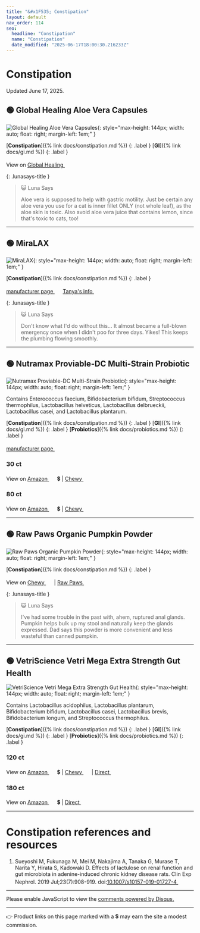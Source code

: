 ```yaml
---
title: "&#x1F535; Constipation"
layout: default
nav_order: 114
seo:
  headline: "Constipation"
  name: "Constipation"
  date_modified: "2025-06-17T18:00:30.216233Z"
---
```


# Constipation

Updated June 17, 2025.



## &#x1F7E2; Global Healing Aloe Vera Capsules

![Global Healing Aloe Vera Capsules](https://globalhealing.com/cdn/shop/files/3000w_a1e32741-b10b-46f5-a23d-02d1f94046f7.png?width=990){: style="max-height: 144px; width: auto; float: right; margin-left: 1em;" }

[**Constipation**]({% link docs/constipation.md %})
{: .label }
[**GI**]({% link docs/gi.md %})
{: .label }

View on <a href="https://globalhealing.com/products/aloe-vera" class="external" target="_blank">Global Healing&nbsp;<svg width="18" height="18" viewBox="0 0 24 24"><use xlink:href="#svg-external-link"></use></svg></a>

{: .lunasays-title }
> &#x1F63A; Luna Says
>
> Aloe vera is supposed to help with gastric motility. Just be certain any aloe vera you use for a cat is inner fillet ONLY (not whole leaf), as the aloe skin is toxic. Also avoid aloe vera juice that contains lemon, since that's toxic to cats, too!

* * *



## &#x1F7E2; MiraLAX

![MiraLAX](https://www.miralax.com/sites/g/files/vrxlpx54351/files/styles/desktop_1000xauto/public/2023-12/miralax-products-bottle-badge-700x700-v3.png){: style="max-height: 144px; width: auto; float: right; margin-left: 1em;" }

[**Constipation**]({% link docs/constipation.md %})
{: .label }

 <a href="https://www.miralax.com" class="external" target="_blank">manufacturer page&nbsp;<svg width="18" height="18" viewBox="0 0 24 24"><use xlink:href="#svg-external-link"></use></svg></a> <a href="https://felinecrf.org/constipation.htm#peg3350_miralax" class="external" target="_blank">Tanya's info&nbsp;<svg width="18" height="18" viewBox="0 0 24 24"><use xlink:href="#svg-external-link"></use></svg></a>

{: .lunasays-title }
> &#x1F63A; Luna Says
>
> Don't know what I'd do without this... It almost became a full-blown emergency once when I didn't poo for three days. Yikes! This keeps the plumbing flowing smoothly.

* * *



## &#x1F7E2; Nutramax Proviable-DC Multi-Strain Probiotic

![Nutramax Proviable-DC Multi-Strain Probiotic](https://d6ac4rx1taq9.cloudfront.net/img/proviable-dog-home-group-top.png){: style="max-height: 144px; width: auto; float: right; margin-left: 1em;" }

Contains Enterococcus faecium, Bifidobacterium bifidum, Streptococcus thermophilus, Lactobacillus helveticus, Lactobacillus delbrueckii, Lactobacillus casei, and Lactobacillus plantarum.

[**Constipation**]({% link docs/constipation.md %})
{: .label }
[**GI**]({% link docs/gi.md %})
{: .label }
[**Probiotics**]({% link docs/probiotics.md %})
{: .label }

 <a href="https://www.proviable.com/proviable-dc-capsules-for-cats" class="external" target="_blank">manufacturer page&nbsp;<svg width="18" height="18" viewBox="0 0 24 24"><use xlink:href="#svg-external-link"></use></svg></a>

### 30 ct

View on <a href="https://www.amazon.com/dp/B0050JM626/ref=nosim?tag=ckdcatsupplies-20" class="external" target="_blank">Amazon&nbsp;<svg width="18" height="18" viewBox="0 0 24 24"><use xlink:href="#svg-external-link"></use></svg></a> &#x1f4b2; &#124; <a href="https://www.chewy.com/dp/101470" class="external" target="_blank">Chewy&nbsp;<svg width="18" height="18" viewBox="0 0 24 24"><use xlink:href="#svg-external-link"></use></svg></a>

### 80 ct

View on <a href="https://www.amazon.com/dp/B001O3UE9E/ref=nosim?tag=ckdcatsupplies-20" class="external" target="_blank">Amazon&nbsp;<svg width="18" height="18" viewBox="0 0 24 24"><use xlink:href="#svg-external-link"></use></svg></a> &#x1f4b2; &#124; <a href="https://www.chewy.com/dp/101471" class="external" target="_blank">Chewy&nbsp;<svg width="18" height="18" viewBox="0 0 24 24"><use xlink:href="#svg-external-link"></use></svg></a>

* * *



## &#x1F7E2; Raw Paws Organic Pumpkin Powder

![Raw Paws Organic Pumpkin Powder](https://cdn4.volusion.store/jwoqv-kzvzr/v/vspfiles/photos/SUPPUMP-8-2T.jpg){: style="max-height: 144px; width: auto; float: right; margin-left: 1em;" }

[**Constipation**]({% link docs/constipation.md %})
{: .label }

View on <a href="https://www.chewy.com/dp/1067598" class="external" target="_blank">Chewy&nbsp;<svg width="18" height="18" viewBox="0 0 24 24"><use xlink:href="#svg-external-link"></use></svg></a> &#124; <a href="https://www.rawpawspetfood.com/pumpkin-powder-digestive-supplement-p/suppump-8.htm" class="external" target="_blank">Raw Paws&nbsp;<svg width="18" height="18" viewBox="0 0 24 24"><use xlink:href="#svg-external-link"></use></svg></a>

{: .lunasays-title }
> &#x1F63A; Luna Says
>
> I've had some trouble in the past with, ahem, ruptured anal glands. Pumpkin helps bulk up my stool and naturally keep the glands expressed. Dad says this powder is more convenient and less wasteful than canned pumpkin.

* * *



## &#x1F7E2; VetriScience Vetri Mega Extra Strength Gut Health

![VetriScience Vetri Mega Extra Strength Gut Health](https://www.vetriscience.com/media/catalog/product/cache/1954e24d6c69bb07acd10e833d43e266/0/9/0900714.120_f.jpg){: style="max-height: 144px; width: auto; float: right; margin-left: 1em;" }

Contains Lactobacillus acidophilus, Lactobacillus plantarum, Bifidobacterium bifidum, Lactobacillus casei, Lactobacillus brevis, Bifidobacterium longum, and Streptococcus thermophilus.

[**Constipation**]({% link docs/constipation.md %})
{: .label }
[**GI**]({% link docs/gi.md %})
{: .label }
[**Probiotics**]({% link docs/probiotics.md %})
{: .label }

### 120 ct

View on <a href="https://www.amazon.com/dp/B002GIVC4C/ref=nosim?tag=ckdcatsupplies-20" class="external" target="_blank">Amazon&nbsp;<svg width="18" height="18" viewBox="0 0 24 24"><use xlink:href="#svg-external-link"></use></svg></a> &#x1f4b2; &#124; <a href="https://www.chewy.com/dp/48745" class="external" target="_blank">Chewy&nbsp;<svg width="18" height="18" viewBox="0 0 24 24"><use xlink:href="#svg-external-link"></use></svg></a> &#124; <a href="https://www.vetriscience.com/vetri-mega-probiotic-153-digestive-supplement-for-dogs-cats.html" class="external" target="_blank">Direct&nbsp;<svg width="18" height="18" viewBox="0 0 24 24"><use xlink:href="#svg-external-link"></use></svg></a>

### 180 ct

View on <a href="https://www.amazon.com/dp/B07ZG59V48/ref=nosim?tag=ckdcatsupplies-20" class="external" target="_blank">Amazon&nbsp;<svg width="18" height="18" viewBox="0 0 24 24"><use xlink:href="#svg-external-link"></use></svg></a> &#x1f4b2; &#124; <a href="https://www.vetriscience.com/vetri-mega-probiotic-153-digestive-supplement-for-dogs-cats.html" class="external" target="_blank">Direct&nbsp;<svg width="18" height="18" viewBox="0 0 24 24"><use xlink:href="#svg-external-link"></use></svg></a>

* * *


# Constipation references and resources

1.  Sueyoshi M, Fukunaga M, Mei M, Nakajima A, Tanaka G, Murase T, Narita Y, Hirata S, Kadowaki D. Effects of lactulose on renal function and gut microbiota in adenine-induced chronic kidney disease rats. Clin Exp Nephrol. 2019 Jul;23(7):908-919. doi:<a href="https://doi.org/10.1007/s10157-019-01727-4" class="external" target="_blank">10.1007/s10157-019-01727-4&nbsp;<svg width="18" height="18" viewBox="0 0 24 24"><use xlink:href="#svg-external-link"></use></svg></a>

* * *

<div id="disqus_thread"></div>
<script>
    var disqus_config = function () {
      this.page.url = '{{ page.url | absolute_url }}';
      this.page.identifier = '{{ page.url | absolute_url }}';
    };
    (function() {
    var d = document, s = d.createElement('script');
    s.src = 'https://ckdcatsupplies.disqus.com/embed.js';
    s.setAttribute('data-timestamp', +new Date());
    (d.head || d.body).appendChild(s);
    })();
</script>
<noscript>Please enable JavaScript to view the <a href="https://disqus.com/?ref_noscript">comments powered by Disqus.</a></noscript>

* * *

&#x1F449; Product links on this page marked with a &#x1f4b2; may earn the site a modest commission.


<!-- Updated 2025-06-17 18:00:30.216233Z -->
